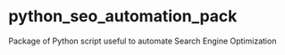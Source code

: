 # python_seo_automation_pack
Package of Python script useful to automate Search Engine Optimization
